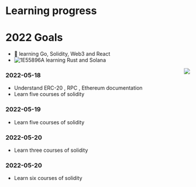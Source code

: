# Learning progress

# 2022 Goals
- 🤔 learning Go, Solidity, Web3 and React
- ![1E55896A](https://user-images.githubusercontent.com/42266572/169497481-042e5754-02bc-4682-8226-28f8b718db47.png) learning Rust and Solana


<a href="https://github.com/anuraghazra/github-readme-stats">
  <img align="right" src="https://github-readme-stats.vercel.app/api?username=china-xuhappy&show_icons=true&theme=dark&count_private=true" />
</a>

### 2022-05-18
- Understand ERC-20 , RPC , Ethereum documentation
- Learn five courses of solidity

### 2022-05-19
- Learn five courses of solidity

### 2022-05-20
- Learn three courses of solidity

### 2022-05-20
- Learn six courses of solidity

